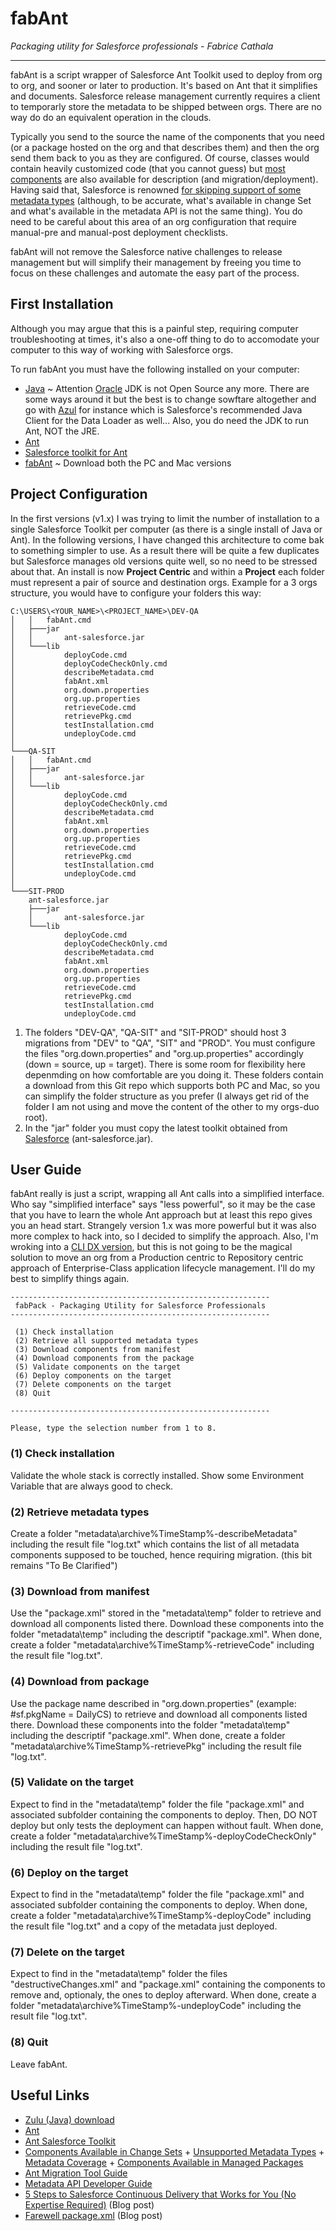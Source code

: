 # fabAnt

*Packaging utility for Salesforce professionals - Fabrice Cathala*

---

fabAnt is a script wrapper of Salesforce Ant Toolkit used to deploy from org to org, and sooner or later to production.
It's based on Ant that it simplifies and documents. Salesforce release management currently requires a client to temporarly store the metadata to be shipped between orgs. There are no way do do an equivalent operation in the clouds.

Typically you send to the source the name of the components that you need (or a package hosted on the org and that describes them) and then the org send them back to you as they are configured. Of course, classes would contain heavily customized code (that you cannot guess) but [most components](https://developer.salesforce.com/docs/metadata-coverage) are also available for description (and migration/deployment). Having said that, Salesforce is renowned [for skipping support of some metadata types](https://help.salesforce.com/articleView?id=sf.changesets_about_components.htm&type=5) (although, to be accurate, what's available in change Set and what's available in the metadata API is not the same thing). You do need to be careful about this area of an org configuration that require manual-pre and manual-post deployment checklists.

fabAnt will not remove the Salesforce native challenges to release management but will simplify their management by freeing you time to focus on these challenges and automate the easy part of the process.

## First Installation

Although you may argue that this is a painful step, requiring computer troubleshooting at times, it's also a one-off thing to do to accomodate your computer to this way of working with Salesforce orgs.

To run fabAnt you must have the following installed on your computer:

* [Java](https://www.azul.com/downloads/zulu-community/?package=jdk) ~ Attention [Oracle](https://www.oracle.com/uk/downloads/licenses/javase-license1.html) JDK is not Open Source any more. There are some ways around it but the best is to change sowftare altogether and go with [Azul](https://www.azul.com/products/zulu-enterprise/jdk-comparison-matrix/) for instance which is Salesforce's recommended Java Client for the Data Loader as well... Also, you do need the JDK to run Ant, NOT the JRE.
* [Ant](https://ant.apache.org/manual/install.html)
* [Salesforce toolkit for Ant](https://developer.salesforce.com/docs/atlas.en-us.daas.meta/daas/forcemigrationtool_install.htm)
* [fabAnt](https://github.com/fcathala/fabAnt/archive/master.zip) ~ Download both the PC and Mac versions

## Project Configuration

In the first versions (v1.x) I was trying to limit the number of installation to a single Salesforce Toolkit per computer (as there is a single install of Java or Ant). In the following versions, I have changed this architecture to come bak to something simpler to use. As a result there will be quite a few duplicates but Salesforce manages old versions quite well, so no need to be stressed about that. An install is now **Project Centric** and within a **Project** each folder must represent a pair of source and destination orgs. Example for a 3 orgs structure, you would have to configure your folders this way:

```
C:\USERS\<YOUR_NAME>\<PROJECT_NAME>\DEV-QA
│   │   fabAnt.cmd
│   ├───jar
│   │       ant-salesforce.jar
│   └───lib
│           deployCode.cmd
│           deployCodeCheckOnly.cmd
│           describeMetadata.cmd
│           fabAnt.xml
│           org.down.properties
│           org.up.properties
│           retrieveCode.cmd
│           retrievePkg.cmd
│           testInstallation.cmd
│           undeployCode.cmd
│
└───QA-SIT
│   │   fabAnt.cmd
│   ├───jar
│   │       ant-salesforce.jar
│   └───lib
│           deployCode.cmd
│           deployCodeCheckOnly.cmd
│           describeMetadata.cmd
│           fabAnt.xml
│           org.down.properties
│           org.up.properties
│           retrieveCode.cmd
│           retrievePkg.cmd
│           testInstallation.cmd
│           undeployCode.cmd
│
└───SIT-PROD
    ant-salesforce.jar
    ├───jar
    │       ant-salesforce.jar
    └───lib
            deployCode.cmd
            deployCodeCheckOnly.cmd
            describeMetadata.cmd
            fabAnt.xml
            org.down.properties
            org.up.properties
            retrieveCode.cmd
            retrievePkg.cmd
            testInstallation.cmd
            undeployCode.cmd
```

1. The folders "DEV-QA", "QA-SIT" and "SIT-PROD" should host 3 migrations from "DEV" to "QA", "SIT" and "PROD". You must configure the files "org.down.properties" and "org.up.properties" accordingly (down = source, up = target). There is some room for flexibility here depenmding on how comfortable are you doing it. These folders contain a download from this Git repo which supports both PC and Mac, so you can simplify the folder structure as you prefer (I always get rid of the folder I am not using and move the content of the other to my orgs-duo root).
2. In the "jar" folder you must copy the latest toolkit obtained from [Salesforce](https://developer.salesforce.com/docs/atlas.en-us.daas.meta/daas/forcemigrationtool_install.htm) (ant-salesforce.jar).

## User Guide

fabAnt really is just a script, wrapping all Ant calls into a simplified interface. Who say "simplified interface" says "less powerful", so it may be the case that you have to learn the whole Ant approach but at least this repo gives you an head start. Strangely version 1.x was more powerful but it was also more complex to hack into, so I decided to simplify the approach. Also, I'm wroking into a [CLI DX version](https://github.com/fcathala/fabDX), but this is not going to be the magical solution to move an org from a Production centric to Repository centric approach of Enterprise-Class application lifecycle management. I'll do my best to simplify things again.

```
----------------------------------------------------------
 fabPack - Packaging Utility for Salesforce Professionals
----------------------------------------------------------

 (1) Check installation
 (2) Retrieve all supported metadata types
 (3) Download components from manifest
 (4) Download components from the package
 (5) Validate components on the target
 (6) Deploy components on the target
 (7) Delete components on the target
 (8) Quit

----------------------------------------------------------

Please, type the selection number from 1 to 8.
```

### (1) Check installation

Validate the whole stack is correctly installed. Show some Environment Variable that are always good to check.

### (2) Retrieve metadata types

Create a folder "metadata\archive\%TimeStamp%-describeMetadata" including the result file "log.txt" which contains the list of all metadata components supposed to be touched, hence requiring migration. (this bit remains "To Be Clarified")

### (3) Download from manifest

Use the "package.xml" stored in the "metadata\temp" folder to retrieve and download all components listed there. Download these components into the folder "metadata\temp" including the descriptif "package.xml". When done, create a folder "metadata\archive\%TimeStamp%-retrieveCode" including the result file "log.txt".

### (4) Download from package

Use the package name described in "org.down.properties" (example: #sf.pkgName = DailyCS) to retrieve and download all components listed there. Download these components into the folder "metadata\temp" including the descriptif "package.xml". When done, create a folder "metadata\archive\%TimeStamp%-retrievePkg" including the result file "log.txt".

### (5) Validate on the target

Expect to find in the "metadata\temp" folder the file "package.xml" and associated subfolder containing the components to deploy. Then, DO NOT deploy but only tests the deployment can happen without fault. When done, create a folder "metadata\archive\%TimeStamp%-deployCodeCheckOnly" including the result file "log.txt".

### (6) Deploy on the target

Expect to find in the "metadata\temp" folder the file "package.xml" and associated subfolder containing the components to deploy. When done, create a folder "metadata\archive\%TimeStamp%-deployCode" including the result file "log.txt" and a copy of the metadata just deployed.

### (7) Delete on the target

Expect to find in the "metadata\temp" folder the files "destructiveChanges.xml" and "package.xml" containing the components to remove and, optionaly, the ones to deploy afterward. When done, create a folder "metadata\archive\%TimeStamp%-undeployCode" including the result file "log.txt".

### (8) Quit

Leave fabAnt.

## Useful Links

* [Zulu (Java) download](https://www.azul.com/downloads/zulu-community/?package=jdk)
* [Ant](https://ant.apache.org/manual/)
* [Ant Salesforce Toolkit](https://developer.salesforce.com/docs/atlas.en-us.daas.meta/daas/forcemigrationtool_install.htm)
* [Components Available in Change Sets](https://help.salesforce.com/articleView?id=sf.changesets_about_components.htm&type=5) + [Unsupported Metadata Types](https://developer.salesforce.com/docs/atlas.en-us.api_meta.meta/api_meta/meta_unsupported_types.htm) + [Metadata Coverage](https://developer.salesforce.com/docs/metadata-coverage) + [Components Available in Managed Packages](https://help.salesforce.com/articleView?id=sf.packaging_packageable_components.htm&type=5)
* [Ant Migration Tool Guide](https://developer.salesforce.com/docs/atlas.en-us.daas.meta/daas/meta_development.htm)
* [Metadata API Developer Guide](https://developer.salesforce.com/docs/atlas.en-us.api_meta.meta/api_meta/meta_intro.htm)
* [5 Steps to Salesforce Continuous Delivery that Works for You (No Expertise Required)](https://automationchampion.com/2019/08/10/app-review-5-steps-to-salesforce-continuous-delivery-that-works-for-you-no-expertise-required/) (Blog post)
* [Farewell package.xml](https://saramorgan.net/2021/02/22/farewell-package-xml-you-will-not-be-missed/) (Blog post)
